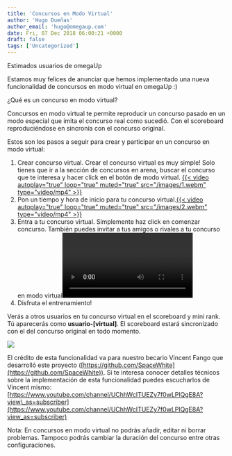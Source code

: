 ```yaml
---
title: 'Concursos en Modo Virtual'
author: 'Hugo Dueñas'
author_email: 'hugo@omegaup.com'
date: Fri, 07 Dec 2018 06:00:21 +0000
draft: false
tags: ['Uncategorized']
---
```


Estimados usuarios de omegaUp

Estamos muy felices de anunciar que hemos implementado una nueva funcionalidad de concursos en modo virtual en omegaUp :)

¿Qué es un concurso en modo virtual?

Concursos en modo virtual te permite reproducir un concurso pasado en un modo especial que imita el concurso real como sucedió. Con el scoreboard reproduciéndose en sincronía con el concurso original.

Estos son los pasos a seguir para crear y participar en un concurso en modo virtual:

1.  Crear concurso virtual.  Crear el concurso virtual es muy simple! Solo tienes que ir a la sección de concursos en arena, buscar el concurso que te interesa y hacer click en el botón de modo virtual.  [{{< video autoplay="true" loop="true" muted="true" src="/images/1.webm" type="video/mp4" >}}](/images/1.webm)
2.  Pon un tiempo y hora de inicio para tu concurso virtual.[{{< video autoplay="true" loop="true" muted="true" src="/images/2.webm" type="video/mp4" >}}](/images/2.webm)
3.  Entra a tu concurso virtual.  Simplemente haz click en comenzar concurso. También puedes invitar a tus amigos o rivales a tu concurso en modo virtual![{{< video autoplay="true" loop="true" muted="true" src="/images/3.webm" type="video/mp4" >}}](/images/3.webm)
4.  Disfruta el entrenamiento!

Verás a otros usuarios en tu concurso virtual en el scoreboard y mini rank. Tú aparecerás como **usuario-\[virtual\]**. El scoreboard estará sincronizado con el del concurso original en todo momento.

[![](/images/4.png)](/images/4.png)

El crédito de esta funcionalidad va para nuestro becario Vincent Fango que desarrolló este proyecto ([https://github.com/SpaceWhite](https://github.com/SpaceWhite)). Si te interesa conocer detalles técnicos sobre la implementación de esta funcionalidad puedes escucharlos de Vincent mismo: [https://www.youtube.com/channel/UChhWcITUEZy7f0wLPlQgE8A?view\_as=subscriber](https://www.youtube.com/channel/UChhWcITUEZy7f0wLPlQgE8A?view_as=subscriber)

Nota: En concursos en modo virtual no podrás añadir, editar ni borrar problemas. Tampoco podrás cambiar la duración del concurso entre otras configuraciones.